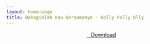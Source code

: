 ```yaml
---
layout: home-page
title: Bahagialah Kau Bersamanya - Rolly Polly Olly
---
```


<center>
<a href="https://drive.google.com/uc?authuser=0&id=1qHF_kxFZdCFtS3zLgd28-e36zYzliyin&export=download" ><i class="fa fa-caret-down" aria-hidden="true"></i>&nbsp; &nbsp;Download</a>
</center>


